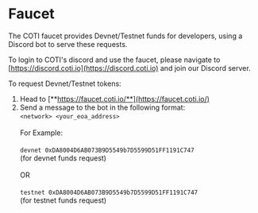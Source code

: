 # Faucet

The COTI faucet provides Devnet/Testnet funds for developers, using a Discord bot to serve these requests.&#x20;

To login to COTI's discord and use the faucet, please navigate to [https://discord.coti.io](https://discord.coti.io) and join our Discord server.

To request Devnet/Testnet tokens:

1. Head to [**https://faucet.coti.io/**](https://faucet.coti.io/)
2. Send a message to the bot in the following format: \
   `<network> <your_eoa_address>` \
   \
   For Example:\
   \
   `devnet 0xDA8004D6AB073B9D5549b7D5599D51FF1191C747`\
   (for devnet funds request)\
   \
   OR\
   \
   `testnet 0xDA8004D6AB073B9D5549b7D5599D51FF1191C747`\
   (for testnet funds request)
